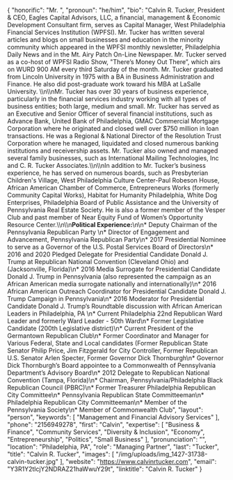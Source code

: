 {
  "honorific": "Mr. ",
  "pronoun": "he/him",
  "bio": "Calvin R. Tucker, President & CEO, Eagles Capital Advisors, LLC, a financial, management & Economic Development Consultant firm, serves as Capital Manager, West Philadelphia Financial Services Institution (WPFSI). Mr. Tucker has written several articles and blogs on small businesses and education in the minority community which appeared in the WPFSI monthly newsletter, Philadelphia Daily News and in the Mt. Airy Patch On-Line Newspaper. Mr. Tucker served as a co-host of WPFSI Radio Show, \"There’s Money Out There”, which airs on WURD 900 AM every third Saturday of the month. Mr. Tucker graduated from Lincoln University in 1975 with a BA in Business Administration and Finance. He also did post-graduate work toward his MBA at LaSalle University. \\\n\\\nMr. Tucker has over 30 years of business experience, particularly in the financial services industry working with all types of business entities; both large, medium and small. Mr. Tucker has served as an Executive and Senior Officer of several financial institutions, such as Advance Bank, United Bank of Philadelphia, GMAC Commercial Mortgage Corporation where he originated and closed well over $750 million in loan transactions. He was a Regional & National Director of the Resolution Trust Corporation where he managed, liquidated and closed numerous banking institutions and receivership assets. Mr. Tucker also owned and managed several family businesses, such as International Mailing Technologies, Inc and C. R. Tucker Associates.\\\n\\\nIn addition to Mr. Tucker’s business experience, he has served on numerous boards, such as Presbyterian Children's Village, West Philadelphia Culture Center-Paul Robeson House, African American Chamber of Commerce, Entrepreneurs Works (formerly Community Capital Works), Habitat for Humanity Philadelphia, White Dog Enterprises, Philadelphia Board of Public Assistance and the University of Pennsylvania Real Estate Society. He is also a former member of the Vesper Club and past member of Near Equity Fund of Women’s Opportunity Resource Center.\\\n\\\n**Political Experience:**\n\n* Deputy Chairman of the Pennsylvania Republican Party \n* Director of Engagement and Advancement, Pennsylvania Republican Party\n* 2017 Presidential Nominee to serve as a Governor of the U.S. Postal Services Board of Directors\n* 2016 and 2020 Pledged Delegate for Presidential Candidate Donald J. Trump at Republican National Convention (Cleveland Ohio) and (Jacksonville, Florida)\n* 2016 Media Surrogate for Presidential Candidate Donald J. Trump in Pennsylvania (also represented the campaign as an African American media surrogate nationally and internationally)\n* 2016 African American Outreach Coordinator for Presidential Candidate Donald J. Trump Campaign in Pennsylvania\n* 2016 Moderator for Presidential Candidate Donald J. Trump’s Roundtable discussion with African American Leaders in Philadelphia, PA \n* Current Philadelphia 22nd Republican Ward Leader and formerly Ward Leader - 50th Ward\n* Former Legislative Candidate (200th Legislative district)\n* Current President of the Germantown Republican Club\n* Former Coordinator and Manager for Various Federal, State and Local candidates (Former Republican State Senator Philip Price, Jim Fitzgerald for City Controller, Former Republican U.S. Senator Arlen Specter, Former Governor Dick Thornburgh\n* Governor Dick Thornburgh’s Board appointee to a Commonwealth of Pennsylvania Department’s Advisory Board\n* 2012 Delegate to Republican National Convention (Tampa, Florida)\n* Chairman, Pennsylvania/Philadelphia Black Republican Council (PBRC)\n* Former Treasurer Philadelphia Republican City Committee\n* Pennsylvania Republican State Committeeman\n* Philadelphia Republican City Committeeman\n* Member of the Pennsylvania Society\n* Member of Commonwealth Club",
  "layout": "person",
  "keywords": [
    "Management and Financial Advisory Services"
  ],
  "phone": "2156949278",
  "first": "Calvin",
  "expertise": [
    "Business & Finance",
    "Community Services",
    "Diversity & Inclusion",
    "Economy",
    "Entrepreneurship",
    "Politics",
    "Small Business"
  ],
  "pronunciation": "",
  "location": "Philadelphia, PA",
  "role": "Managing Partner",
  "last": "Tucker",
  "title": "Calvin R. Tucker",
  "images": [
    "/img/uploads/img_1427-31738-calvin-tucker.jpg"
  ],
  "website": "https://www.calvinrtucker.com",
  "email": "Y3R1Y2tlcjY2NDRAZ21haWwuY29t",
  "linktitle": "Calvin R. Tucker"
}